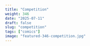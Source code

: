 ```yaml
---
title: "Competition"
weight: 346
date: "2025-07-11"
draft: false
slug: "competition"
tags: ["comics"]
image: "featured-346-competition.jpg"
---
```

